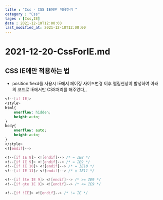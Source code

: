 ```yaml
---
title : "Css - CSS IE에만 적용하기 "
category : "Css"
tages : [Css,IE]
date : 2021-12-10T12:00:00
last_modified_at: 2021-12-10T12:00:00
---
```


# 2021-12-20-CssForIE.md

## CSS IE에만 적용하는 법

- position:fiexd를 사용시 IE에서 페이징 사이즈변경 이후 떨림현상이 발생하여 아래의 코드로 IE에서만 CSS처리를 해주었다,,

```css
<!--[if IE]>
<style>
html{
	overflow: hidden;
	height:auto;
}
body{
	overflow: auto;
	height:auto;
}
</style>
<![endif]-->

<!--[if IE 8]> <![endif]--> /* = IE8 */
<!--[if IE 9]> <![endif]--> /* = IE9 */
<!--[if IE 10]> <![endif]--> /* = IE10 */
<!--[if IE 11]> <![endif]--> /* = IE11 */

<!--[if lte IE 9]> <![endif]--> /* >= IE9 */
<!--[if gte IE 9]> <![endif]--> /* <= IE9 */

<!--[if !IE]> <![endif]--> /* != IE */
```
